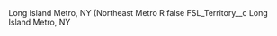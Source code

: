 <?xml version="1.0" encoding="UTF-8"?>
<CustomMetadata xmlns="http://soap.sforce.com/2006/04/metadata" xmlns:xsi="http://www.w3.org/2001/XMLSchema-instance" xmlns:xsd="http://www.w3.org/2001/XMLSchema">
    <label>Long Island Metro, NY (Northeast Metro R</label>
    <protected>false</protected>
    <values>
        <field>FSL_Territory__c</field>
        <value xsi:type="xsd:string">Long Island Metro, NY</value>
    </values>
</CustomMetadata>
